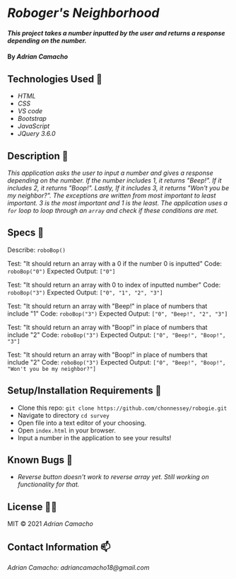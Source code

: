 # _Roboger's Neighborhood_

#### _This project takes a number inputted by the user and returns a response depending on the number._


#### By _**Adrian Camacho**_

## Technologies Used :floppy_disk:

* _HTML_
* _CSS_
* _VS code_
* _Bootstrap_
* _JavaScript_
* _JQuery 3.6.0_

## Description :pencil:

_This application asks the user to input a number and gives a response depending on the number. If the number includes 1, it returns "Beep!". If it includes 2, it returns "Boop!". Lastly, If it includes 3, it returns "Won't you be my neighbor?". The exceptions are written from most important to least important. 3 is the most important and 1 is the least. The application uses a `for` loop to loop through an `array` and check if these conditions are met._

## Specs :pushpin:

Describe: `roboBop()`

Test: "It should return an array with a 0 if the number 0 is inputted"
Code: `roboBop("0")`
Expected Output: `["0"]`

Test: "It should return an array with 0 to index of inputted number"
Code: `roboBop("3")`
Expected Output: `["0", "1", "2", "3"]`

Test: "It should return an array with "Beep!" in place of numbers that include "1"
Code: `roboBop("3")`
Expected Output: `["0", "Beep!", "2", "3"]`

Test: "It should return an array with "Boop!" in place of numbers that include "2"
Code: `roboBop("3")`
Expected Output: `["0", "Beep!", "Boop!", "3"]`

Test: "It should return an array with "Boop!" in place of numbers that include "2"
Code: `roboBop("3")`
Expected Output: `["0", "Beep!", "Boop!", "Won't you be my neighbor?"]`


## Setup/Installation Requirements :triangular_ruler:

* Clone this repo: `git clone https://github.com/chonnessey/robogie.git`
* Navigate to directory `cd survey`
* Open file into a text editor of your choosing.
* Open `index.html` in your browser.
* Input a number in the application to see your results!


## Known Bugs :bug:

* _Reverse button doesn't work to reverse array yet. Still working on functionality for that._ 

## License :guardsman:

MIT &copy; 2021 _Adrian Camacho_

## Contact Information :mailbox:

_Adrian Camacho: adriancamacho18@gmail.com_
